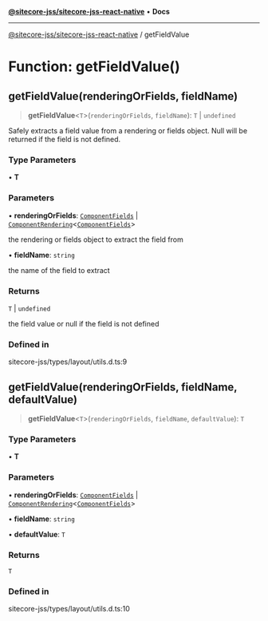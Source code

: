 [**@sitecore-jss/sitecore-jss-react-native**](../README.md) • **Docs**

***

[@sitecore-jss/sitecore-jss-react-native](../README.md) / getFieldValue

# Function: getFieldValue()

## getFieldValue(renderingOrFields, fieldName)

> **getFieldValue**\<`T`\>(`renderingOrFields`, `fieldName`): `T` \| `undefined`

Safely extracts a field value from a rendering or fields object.
Null will be returned if the field is not defined.

### Type Parameters

• **T**

### Parameters

• **renderingOrFields**: [`ComponentFields`](../interfaces/ComponentFields.md) \| [`ComponentRendering`](../interfaces/ComponentRendering.md)\<[`ComponentFields`](../interfaces/ComponentFields.md)\>

the rendering or fields object to extract the field from

• **fieldName**: `string`

the name of the field to extract

### Returns

`T` \| `undefined`

the field value or null if the field is not defined

### Defined in

sitecore-jss/types/layout/utils.d.ts:9

## getFieldValue(renderingOrFields, fieldName, defaultValue)

> **getFieldValue**\<`T`\>(`renderingOrFields`, `fieldName`, `defaultValue`): `T`

### Type Parameters

• **T**

### Parameters

• **renderingOrFields**: [`ComponentFields`](../interfaces/ComponentFields.md) \| [`ComponentRendering`](../interfaces/ComponentRendering.md)\<[`ComponentFields`](../interfaces/ComponentFields.md)\>

• **fieldName**: `string`

• **defaultValue**: `T`

### Returns

`T`

### Defined in

sitecore-jss/types/layout/utils.d.ts:10
